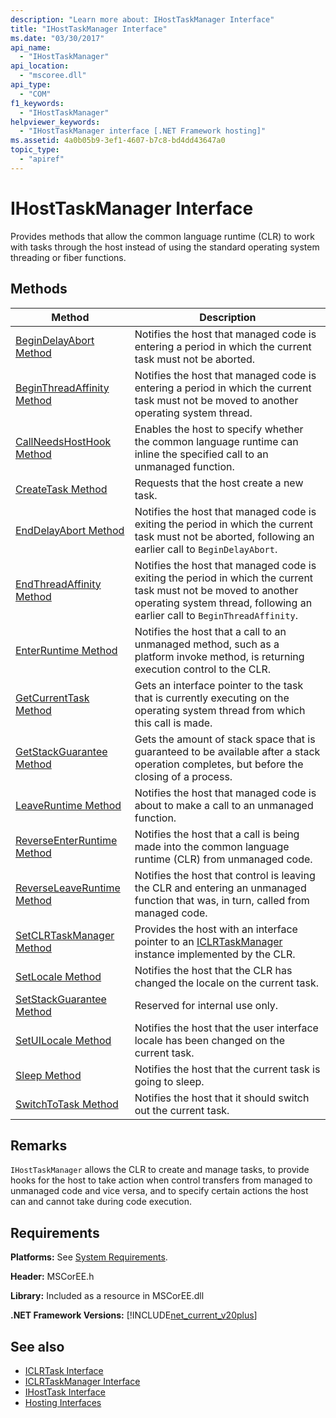```yaml
---
description: "Learn more about: IHostTaskManager Interface"
title: "IHostTaskManager Interface"
ms.date: "03/30/2017"
api_name: 
  - "IHostTaskManager"
api_location: 
  - "mscoree.dll"
api_type: 
  - "COM"
f1_keywords: 
  - "IHostTaskManager"
helpviewer_keywords: 
  - "IHostTaskManager interface [.NET Framework hosting]"
ms.assetid: 4a0b05b9-3ef1-4607-b7c8-bd4dd43647a0
topic_type: 
  - "apiref"
---
```

# IHostTaskManager Interface

Provides methods that allow the common language runtime (CLR) to work with tasks through the host instead of using the standard operating system threading or fiber functions.  
  
## Methods  
  
|Method|Description|  
|------------|-----------------|  
|[BeginDelayAbort Method](ihosttaskmanager-begindelayabort-method.md)|Notifies the host that managed code is entering a period in which the current task must not be aborted.|  
|[BeginThreadAffinity Method](ihosttaskmanager-beginthreadaffinity-method.md)|Notifies the host that managed code is entering a period in which the current task must not be moved to another operating system thread.|  
|[CallNeedsHostHook Method](ihosttaskmanager-callneedshosthook-method.md)|Enables the host to specify whether the common language runtime can inline the specified call to an unmanaged function.|  
|[CreateTask Method](ihosttaskmanager-createtask-method.md)|Requests that the host create a new task.|  
|[EndDelayAbort Method](ihosttaskmanager-enddelayabort-method.md)|Notifies the host that managed code is exiting the period in which the current task must not be aborted, following an earlier call to `BeginDelayAbort`.|  
|[EndThreadAffinity Method](ihosttaskmanager-endthreadaffinity-method.md)|Notifies the host that managed code is exiting the period in which the current task must not be moved to another operating system thread, following an earlier call to `BeginThreadAffinity`.|  
|[EnterRuntime Method](ihosttaskmanager-enterruntime-method.md)|Notifies the host that a call to an unmanaged method, such as a platform invoke method, is returning execution control to the CLR.|  
|[GetCurrentTask Method](ihosttaskmanager-getcurrenttask-method.md)|Gets an interface pointer to the task that is currently executing on the operating system thread from which this call is made.|  
|[GetStackGuarantee Method](ihosttaskmanager-getstackguarantee-method.md)|Gets the amount of stack space that is guaranteed to be available after a stack operation completes, but before the closing of a process.|  
|[LeaveRuntime Method](ihosttaskmanager-leaveruntime-method.md)|Notifies the host that managed code is about to make a call to an unmanaged function.|  
|[ReverseEnterRuntime Method](ihosttaskmanager-reverseenterruntime-method.md)|Notifies the host that a call is being made into the common language runtime (CLR) from unmanaged code.|  
|[ReverseLeaveRuntime Method](ihosttaskmanager-reverseleaveruntime-method.md)|Notifies the host that control is leaving the CLR and entering an unmanaged function that was, in turn, called from managed code.|  
|[SetCLRTaskManager Method](ihosttaskmanager-setclrtaskmanager-method.md)|Provides the host with an interface pointer to an [ICLRTaskManager](iclrtaskmanager-interface.md) instance implemented by the CLR.|  
|[SetLocale Method](ihosttaskmanager-setlocale-method.md)|Notifies the host that the CLR has changed the locale on the current task.|  
|[SetStackGuarantee Method](ihosttaskmanager-setstackguarantee-method.md)|Reserved for internal use only.|  
|[SetUILocale Method](ihosttaskmanager-setuilocale-method.md)|Notifies the host that the user interface locale has been changed on the current task.|  
|[Sleep Method](ihosttaskmanager-sleep-method.md)|Notifies the host that the current task is going to sleep.|  
|[SwitchToTask Method](ihosttaskmanager-switchtotask-method.md)|Notifies the host that it should switch out the current task.|  
  
## Remarks  

 `IHostTaskManager` allows the CLR to create and manage tasks, to provide hooks for the host to take action when control transfers from managed to unmanaged code and vice versa, and to specify certain actions the host can and cannot take during code execution.  
  
## Requirements  

 **Platforms:** See [System Requirements](../../../framework/get-started/system-requirements.md).  
  
 **Header:** MSCorEE.h  
  
 **Library:** Included as a resource in MSCorEE.dll  
  
 **.NET Framework Versions:** [!INCLUDE[net_current_v20plus](../../../../includes/net-current-v20plus-md.md)]  
  
## See also

- [ICLRTask Interface](iclrtask-interface.md)
- [ICLRTaskManager Interface](iclrtaskmanager-interface.md)
- [IHostTask Interface](ihosttask-interface.md)
- [Hosting Interfaces](hosting-interfaces.md)

